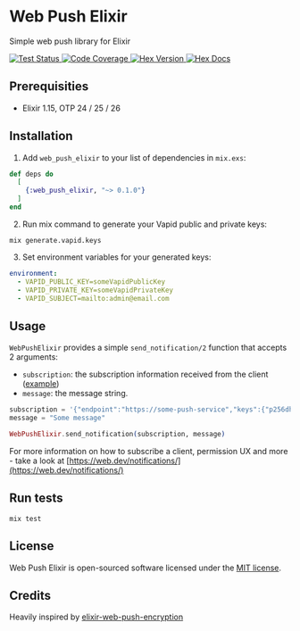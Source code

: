 
# Web Push Elixir

Simple web push library for Elixir

<a href="https://github.com/midarrlabs/web-push-elixir/actions/workflows/test.yml">
    <img src="https://github.com/midarrlabs/web-push-elixir/actions/workflows/test.yml/badge.svg" alt="Test Status">
</a>
<a href="https://codecov.io/gh/midarrlabs/web-push-elixir">
    <img src="https://codecov.io/gh/midarrlabs/web-push-elixir/branch/main/graph/badge.svg?token=8PJVJG09RK&style=flat-square" alt="Code Coverage">
</a>
<a href="https://hex.pm/packages/web_push_elixir">
    <img alt="Hex Version" src="https://img.shields.io/hexpm/v/web_push_elixir.svg">
</a>
<a href="https://hexdocs.pm/web_push_elixir">
    <img alt="Hex Docs" src="http://img.shields.io/badge/api-docs-blue.svg?style=flat">
</a>


## Prerequisities

* Elixir 1.15, OTP 24 / 25 / 26

## Installation

1. Add `web_push_elixir` to your list of dependencies in `mix.exs`:

```elixir
def deps do
  [
    {:web_push_elixir, "~> 0.1.0"}
  ]
end
```

2. Run mix command to generate your Vapid public and private keys:

```commandline
mix generate.vapid.keys
```

3. Set environment variables for your generated keys:

```yaml
environment:
  - VAPID_PUBLIC_KEY=someVapidPublicKey
  - VAPID_PRIVATE_KEY=someVapidPrivateKey
  - VAPID_SUBJECT=mailto:admin@email.com
```

## Usage

`WebPushElixir` provides a simple `send_notification/2` function that accepts 2 arguments:

* `subscription`: the subscription information received from the client ([example](https://midarrlabs.github.io/web-push-elixir/))
* `message`: the message string.

```elixir
subscription = '{"endpoint":"https://some-push-service","keys":{"p256dh":"BNcRdreALRFXTkOOUHK1EtK2wtaz5Ry4YfYCA_0QTpQtUbVlUls0VJXg7A8u-Ts1XbjhazAkj7I99e8QcYP7DkM=","auth":"tBHItJI5svbpez7KI4CCXg=="}}'
message = "Some message"

WebPushElixir.send_notification(subscription, message)
```

For more information on how to subscribe a client, permission UX and more - take a look at [https://web.dev/notifications/](https://web.dev/notifications/)

## Run tests

```commandline
mix test
```

## License

Web Push Elixir is open-sourced software licensed under the [MIT license](LICENSE).


## Credits

Heavily inspired by [elixir-web-push-encryption](https://github.com/danhper/elixir-web-push-encryption)
